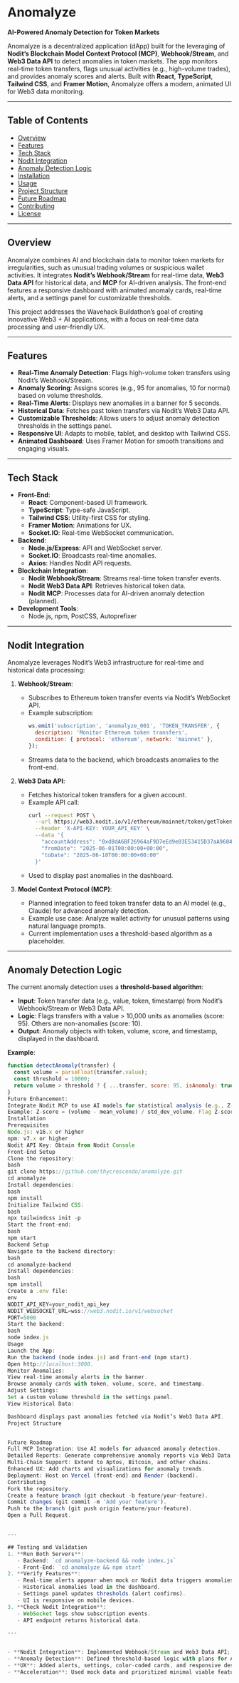 # Anomalyze

**AI-Powered Anomaly Detection for Token Markets**

Anomalyze is a decentralized application (dApp) built for the leveraging of **Nodit’s Blockchain Model Context Protocol (MCP)**, **Webhook/Stream**, and **Web3 Data API** to detect anomalies in token markets. The app monitors real-time token transfers, flags unusual activities (e.g., high-volume trades), and provides anomaly scores and alerts. Built with **React**, **TypeScript**, **Tailwind CSS**, and **Framer Motion**, Anomalyze offers a modern, animated UI for Web3 data monitoring.

---

## Table of Contents
- [Overview](#overview)
- [Features](#features)
- [Tech Stack](#tech-stack)
- [Nodit Integration](#nodit-integration)
- [Anomaly Detection Logic](#anomaly-detection-logic)
- [Installation](#installation)
- [Usage](#usage)
- [Project Structure](#project-structure)
- [Future Roadmap](#future-roadmap)
- [Contributing](#contributing)
- [License](#license)

---

## Overview

Anomalyze combines AI and blockchain data to monitor token markets for irregularities, such as unusual trading volumes or suspicious wallet activities. It integrates **Nodit’s Webhook/Stream** for real-time data, **Web3 Data API** for historical data, and **MCP** for AI-driven analysis. The front-end features a responsive dashboard with animated anomaly cards, real-time alerts, and a settings panel for customizable thresholds.

This project addresses the Wavehack Buildathon’s goal of creating innovative Web3 + AI applications, with a focus on real-time data processing and user-friendly UX.

---

## Features

- **Real-Time Anomaly Detection**: Flags high-volume token transfers using Nodit’s Webhook/Stream.
- **Anomaly Scoring**: Assigns scores (e.g., 95 for anomalies, 10 for normal) based on volume thresholds.
- **Real-Time Alerts**: Displays new anomalies in a banner for 5 seconds.
- **Historical Data**: Fetches past token transfers via Nodit’s Web3 Data API.
- **Customizable Thresholds**: Allows users to adjust anomaly detection thresholds in the settings panel.
- **Responsive UI**: Adapts to mobile, tablet, and desktop with Tailwind CSS.
- **Animated Dashboard**: Uses Framer Motion for smooth transitions and engaging visuals.

---

## Tech Stack

- **Front-End**:
  - **React**: Component-based UI framework.
  - **TypeScript**: Type-safe JavaScript.
  - **Tailwind CSS**: Utility-first CSS for styling.
  - **Framer Motion**: Animations for UX.
  - **Socket.IO**: Real-time WebSocket communication.
- **Backend**:
  - **Node.js/Express**: API and WebSocket server.
  - **Socket.IO**: Broadcasts real-time anomalies.
  - **Axios**: Handles Nodit API requests.
- **Blockchain Integration**:
  - **Nodit Webhook/Stream**: Streams real-time token transfer events.
  - **Nodit Web3 Data API**: Retrieves historical token data.
  - **Nodit MCP**: Processes data for AI-driven anomaly detection (planned).
- **Development Tools**:
  - Node.js, npm, PostCSS, Autoprefixer

---

## Nodit Integration

Anomalyze leverages Nodit’s Web3 infrastructure for real-time and historical data processing:

1. **Webhook/Stream**:
   - Subscribes to Ethereum token transfer events via Nodit’s WebSocket API.
   - Example subscription:
     ```javascript
     ws.emit('subscription', 'anomalyze_001', 'TOKEN_TRANSFER', {
       description: 'Monitor Ethereum token transfers',
       condition: { protocol: 'ethereum', network: 'mainnet' },
     });
     ```
   - Streams data to the backend, which broadcasts anomalies to the front-end.[](https://developer.nodit.io/reference/how-to-use-stream)

2. **Web3 Data API**:
   - Fetches historical token transfers for a given account.
   - Example API call:
     ```bash
     curl --request POST \
       --url https://web3.nodit.io/v1/ethereum/mainnet/token/getTokenTransfersByAccount \
       --header 'X-API-KEY: YOUR_API_KEY' \
       --data '{
         "accountAddress": "0xd8dA6BF26964aF9D7eEd9e03E53415D37aA96045",
         "fromDate": "2025-06-01T00:00:00+00:00",
         "toDate": "2025-06-10T00:00:00+00:00"
       }'
     ```
   - Used to display past anomalies in the dashboard.[](https://developer.nodit.io/docs/nodit-overview)

3. **Model Context Protocol (MCP)**:
   - Planned integration to feed token transfer data to an AI model (e.g., Claude) for advanced anomaly detection.
   - Example use case: Analyze wallet activity for unusual patterns using natural language prompts.
   - Current implementation uses a threshold-based algorithm as a placeholder.[](https://www.investing.com/news/cryptocurrency-news/nodit-launches-blockchain-mcp-to-bring-blockchain-context-to-gpts-and-ai-tools-4069100)

---

## Anomaly Detection Logic

The current anomaly detection uses a **threshold-based algorithm**:
- **Input**: Token transfer data (e.g., value, token, timestamp) from Nodit’s Webhook/Stream or Web3 Data API.
- **Logic**: Flags transfers with a value > 10,000 units as anomalies (score: 95). Others are non-anomalies (score: 10).
- **Output**: Anomaly objects with token, volume, score, and timestamp, displayed in the dashboard.

**Example**:
```javascript
function detectAnomaly(transfer) {
  const volume = parseFloat(transfer.value);
  const threshold = 10000;
  return volume > threshold ? { ...transfer, score: 95, isAnomaly: true } : { ...transfer, score: 10, isAnomaly: false };
}
Future Enhancement:
Integrate Nodit MCP to use AI models for statistical analysis (e.g., Z-score) or machine learning to detect complex patterns.
Example: Z-score = (volume - mean_volume) / std_dev_volume. Flag Z-score > 3 as anomalies.
Installation
Prerequisites
Node.js: v16.x or higher
npm: v7.x or higher
Nodit API Key: Obtain from Nodit Console
Front-End Setup
Clone the repository:
bash
git clone https://github.com/thycrescendo/anomalyze.git
cd anomalyze
Install dependencies:
bash
npm install
Initialize Tailwind CSS:
bash
npx tailwindcss init -p
Start the front-end:
bash
npm start
Backend Setup
Navigate to the backend directory:
bash
cd anomalyze-backend
Install dependencies:
bash
npm install
Create a .env file:
env
NODIT_API_KEY=your_nodit_api_key
NODIT_WEBSOCKET_URL=wss://web3.nodit.io/v1/websocket
PORT=5000
Start the backend:
bash
node index.js
Usage
Launch the App:
Run the backend (node index.js) and front-end (npm start).
Open http://localhost:3000.
Monitor Anomalies:
View real-time anomaly alerts in the banner.
Browse anomaly cards with token, volume, score, and timestamp.
Adjust Settings:
Set a custom volume threshold in the settings panel.
View Historical Data:

Dashboard displays past anomalies fetched via Nodit’s Web3 Data API.
Project Structure


Future Roadmap
Full MCP Integration: Use AI models for advanced anomaly detection.
Detailed Reports: Generate comprehensive anomaly reports via Web3 Data API.
Multi-Chain Support: Extend to Aptos, Bitcoin, and other chains.
Enhanced UX: Add charts and visualizations for anomaly trends.
Deployment: Host on Vercel (front-end) and Render (backend).
Contributing
Fork the repository.
Create a feature branch (git checkout -b feature/your-feature).
Commit changes (git commit -m 'Add your feature').
Push to the branch (git push origin feature/your-feature).
Open a Pull Request.


---

## Testing and Validation
1. **Run Both Servers**:
   - Backend: `cd anomalyze-backend && node index.js`
   - Front-End: `cd anomalyze && npm start`
2. **Verify Features**:
   - Real-time alerts appear when mock or Nodit data triggers anomalies.
   - Historical anomalies load in the dashboard.
   - Settings panel updates thresholds (alert confirms).
   - UI is responsive on mobile devices.
3. **Check Nodit Integration**:
   - WebSocket logs show subscription events.
   - API endpoint returns historical data.

---


- **Nodit Integration**: Implemented Webhook/Stream and Web3 Data API; planned MCP for AI analysis.
- **Anomaly Detection**: Defined threshold-based logic with plans for AI enhancement.
- **UX**: Added alerts, settings, color-coded cards, and responsive design.
- **Acceleration**: Used mock data and prioritized minimal viable features.
